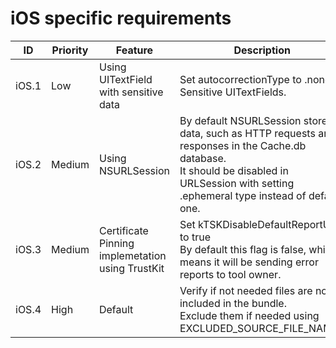 # iOS specific requirements
| ID  | Priority | Feature | Description | Link |
| --  | -- | ---------------------- | ---------------------- | - |
| iOS.1 | Low | Using UITextField with sensitive data | Set autocorrectionType to .none in Sensitive UITextFields. | [Handbook](../Handbooks/TODO.md) |
| iOS.2 | Medium | Using NSURLSession | By default NSURLSession stores data, such as HTTP requests and responses in the Cache.db database. <br> It should be disabled in URLSession with setting .ephemeral type instead of default one. | [Handbook](../Handbooks/TODO.md) |
| iOS.3 | Medium | Certificate Pinning implemetation using TrustKit | Set kTSKDisableDefaultReportUri to true <br> By default this flag is false, which means it will be sending error reports to tool owner. | [Handbook](../Handbooks/TODO.md) |
| iOS.4 | High | Default | Verify if not needed files are not included in the bundle. <br> Exclude them if needed using EXCLUDED_SOURCE_FILE_NAMES | [Handbook](../Handbooks/TODO.md) |

